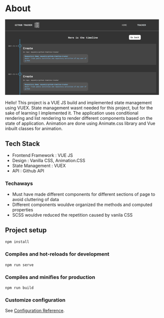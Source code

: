 # About

![Screenshot](project-ss.png)

Hello! This project is a VUE JS build and implemented state management using VUEX. State management wasnt needed
for this project, but for the sake of learning I implemented it.
The application uses conditional rendering and list rendering to render different components based on the state
of application. Animation are done using Animate.css library and Vue inbuilt classes for animation.

## Tech Stack

- Frontend Framework : VUE JS
- Design : Vanilla CSS, Animation.CSS
- State Management : VUEX
- API : Github API

### Techaways

- Must have made different components for different sections of page to avoid cluttering of data
- Different components wouldve organized the methods and computed properties
- SCSS wouldve reduced the repetition caused by vanila CSS

## Project setup
```
npm install
```

### Compiles and hot-reloads for development
```
npm run serve
```

### Compiles and minifies for production
```
npm run build
```

### Customize configuration
See [Configuration Reference](https://cli.vuejs.org/config/).
